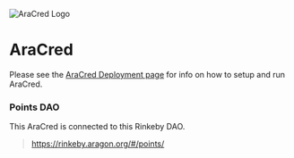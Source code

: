 ![AraCred Logo](https://avatars3.githubusercontent.com/u/63201387?s=200&v=4)

# AraCred

Please see the [AraCred Deployment page](https://aracred.github.io/website/docs/manualDeployment) for info on how to setup and run AraCred.

### Points DAO

This AraCred is connected to this Rinkeby DAO.

> https://rinkeby.aragon.org/#/points/